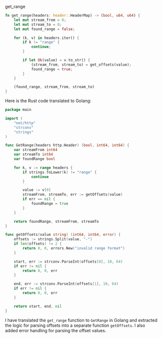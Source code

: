 get_range

```rust
fn get_range(headers: header::HeaderMap) -> (bool, u64, u64) {
    let mut stream_from = 0;
    let mut stream_to = 0;
    let mut found_range = false;

    for (k, v) in headers.iter() {
        if k != "range" {
            continue;
        }

        if let Ok(value) = v.to_str() {
            (stream_from, stream_to) = get_offsets(value);
            found_range = true;
        }
    }

    (found_range, stream_from, stream_to)
}
```


Here is the Rust code translated to Golang:

```go
package main

import (
	"net/http"
	"strconv"
	"strings"
)

func GetRange(headers http.Header) (bool, int64, int64) {
	var streamFrom int64
	var streamTo int64
	var foundRange bool

	for k, v := range headers {
		if strings.ToLower(k) != "range" {
			continue
		}

		value := v[0]
		streamFrom, streamTo, err := getOffsets(value)
		if err == nil {
			foundRange = true
		}
	}

	return foundRange, streamFrom, streamTo
}

func getOffsets(value string) (int64, int64, error) {
	offsets := strings.Split(value, "-")
	if len(offsets) != 2 {
		return 0, 0, errors.New("invalid range format")
	}

	start, err := strconv.ParseInt(offsets[0], 10, 64)
	if err != nil {
		return 0, 0, err
	}

	end, err := strconv.ParseInt(offsets[1], 10, 64)
	if err != nil {
		return 0, 0, err
	}

	return start, end, nil
}
```

I have translated the `get_range` function to `GetRange` in Golang and extracted the logic for parsing offsets into a separate function `getOffsets`. I also added error handling for parsing the offset values.